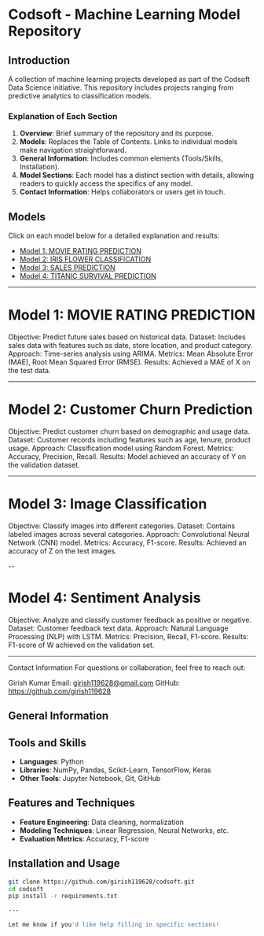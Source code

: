# Codsoft - Machine Learning Model Repository

## Introduction
A collection of machine learning projects developed as part of the Codsoft Data Science initiative. This repository includes projects ranging from predictive analytics to classification models.

### Explanation of Each Section

1. **Overview**: Brief summary of the repository and its purpose.
2. **Models**: Replaces the Table of Contents. Links to individual models make navigation straightforward.
3. **General Information**: Includes common elements (Tools/Skills, Installation).
4. **Model Sections**: Each model has a distinct section with details, allowing readers to quickly access the specifics of any model.
5. **Contact Information**: Helps collaborators or users get in touch.


## Models
Click on each model below for a detailed explanation and results:

- [Model 1: MOVIE RATING PREDICTION](#imdb-rating-prediction)
- [Model 2: IRIS FLOWER CLASSIFICATION](#iris-classification)
- [Model 3: SALES PREDICTION](#sales-prediction)
- [Model 4: TITANIC SURVIVAL PREDICTION](#titanic-survival-prediction)

---

# Model 1: MOVIE RATING PREDICTION
Objective: Predict future sales based on historical data.
Dataset: Includes sales data with features such as date, store location, and product category.
Approach: Time-series analysis using ARIMA.
Metrics: Mean Absolute Error (MAE), Root Mean Squared Error (RMSE).
Results: Achieved a MAE of X on the test data.

---

# Model 2: Customer Churn Prediction
Objective: Predict customer churn based on demographic and usage data.
Dataset: Customer records including features such as age, tenure, product usage.
Approach: Classification model using Random Forest.
Metrics: Accuracy, Precision, Recall.
Results: Model achieved an accuracy of Y on the validation dataset.

---

# Model 3: Image Classification
Objective: Classify images into different categories.
Dataset: Contains labeled images across several categories.
Approach: Convolutional Neural Network (CNN) model.
Metrics: Accuracy, F1-score.
Results: Achieved an accuracy of Z on the test images.

--

# Model 4: Sentiment Analysis
Objective: Analyze and classify customer feedback as positive or negative.
Dataset: Customer feedback text data.
Approach: Natural Language Processing (NLP) with LSTM.
Metrics: Precision, Recall, F1-score.
Results: F1-score of W achieved on the validation set.

---

Contact Information
For questions or collaboration, feel free to reach out:

Girish Kumar
Email: girish119628@gmail.com
GitHub: https://github.com/girish119628


## General Information
## Tools and Skills
- **Languages**: Python
- **Libraries**: NumPy, Pandas, Scikit-Learn, TensorFlow, Keras
- **Other Tools**: Jupyter Notebook, Git, GitHub

## Features and Techniques
- **Feature Engineering**: Data cleaning, normalization
- **Modeling Techniques**: Linear Regression, Neural Networks, etc.
- **Evaluation Metrics**: Accuracy, F1-score


## Installation and Usage
```bash
git clone https://github.com/girish119628/codsoft.git
cd codsoft
pip install -r requirements.txt

--- 

Let me know if you'd like help filling in specific sections!
